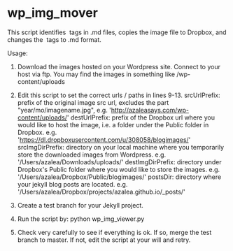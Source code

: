 wp_img_mover
============

This script identifies <img> tags in .md files, copies the image file to Dropbox, and changes the <img> tags to .md format. 

Usage: 

1. Download the images hosted on your Wordpress site. 
   Connect to your host via ftp. You may find the images in something like /wp-content/uploads 

2. Edit this script to set the correct urls / paths in lines 9-13. 
   srcUrlPrefix: prefix of the original image src url, excludes the part "year/mo/imagename.jpg", 
                 e.g. 'http://azaleasays.com/wp-content/uploads/' 
   destUrlPrefix: prefix of the Dropbox url where you would like to host the image, 
                  i.e. a folder under the Public folder in Dropbox. 
                  e.g. 'https://dl.dropboxusercontent.com/u/308058/blogimages/'
   srcImgDirPrefix: directory on your local machine where you temporarily store the downloaded images from Wordpress. 
                    e.g. '/Users/azalea/Downloads/uploads/'
   destImgDirPrefix: directory under Dropbox's Public folder where you would like to store the images. 
                     e.g. '/Users/azalea/Dropbox/Public/blogimages/'
   postsDir: directory where your jekyll blog posts are located. 
             e.g. '/Users/azalea/Dropbox/projects/azalea.github.io/_posts/' 

3. Create a test branch for your Jekyll project. 
 
4. Run the script by: 
   python wp_img_viewer.py 
 
5. Check very carefully to see if everything is ok. 
   If so, merge the test branch to master. 
   If not, edit the script at your will and retry.
